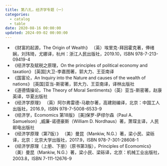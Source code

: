 ```yaml
---
title: 第八扎，经济学专题（一）
categories:
  - catalog
  - table
date: 2020-08-16 00:00:00
updated: 2024-09-02 00:00:00
---
```


- 《财富的起源，The Origin of Wealth》 （英）埃里克-拜因霍克著，俸绪娴，刘玮琦，尤娜译，杭州：浙江人民出版社，2019.10，ISBN 978-7-213-09419-4
- 《经济学及赋税之原理，On the principles of political economy and taxation》 [英国]大卫-李嘉图著，郭大力、王亚南译
- 《国富论，An Inquiry into the Nature and causes of the wealth of nations》 [英国]亚当-斯密著，郭大力、王亚南译，译林出版社
- 《道德情操论，The Theory of Moral Sentiments》（英）亚当-斯密著，赵康英译，华夏出版社
- 《经济学原理》 （英）阿尔弗雷德-马歇尔著，高建刚编译，北京：中国工人出版社，2016.9，ISBN 978-7-5008-6533-9
- 《经济学，Ecomomics 第18版》 [美]保罗-萨缪尔森（Paul A. Samuelson）,威廉-诺德豪斯（William D. Nordhaus）著，萧琛主译，人民邮电出版社
- 《经济学原理（第7版）》 （美）曼昆（Mankiw, N.G.）著，梁小民、梁砾译，北京：北京大学出版社，2017.9，ISBN 978-7-301-28608-1
- 《经济学原理（上册、下册）（原书第3版），Principles of Ecomomics》 （美）曼昆（Mankiw, N.G.）著，梁小民、梁砾译，北京：机械工业出版社，2003.8，ISBN 7-111-12676-9